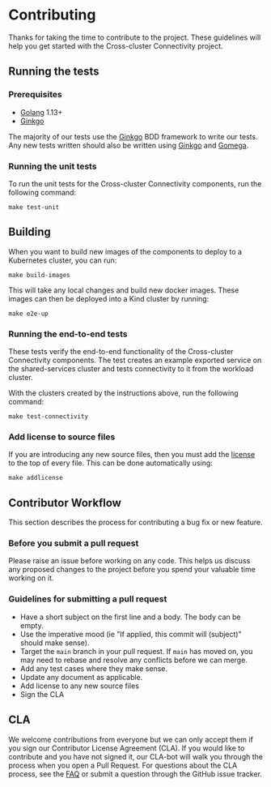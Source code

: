 # Contributing

Thanks for taking the time to contribute to the project. These guidelines will
help you get started with the Cross-cluster Connectivity project.

## Running the tests

### Prerequisites

* [Golang](https://golang.org/) 1.13+
* [Ginkgo](https://github.com/onsi/ginkgo)

The majority of our tests use the [Ginkgo](https://github.com/onsi/ginkgo) BDD
framework to write our tests. Any new tests written should also be written using
[Ginkgo](https://github.com/onsi/ginkgo) and
[Gomega](https://github.com/onsi/gomega).

### Running the unit tests

To run the unit tests for the Cross-cluster Connectivity components, run the
following command:

```
make test-unit
```

## Building

When you want to build new images of the components to deploy to a Kubernetes
cluster, you can run:

```
make build-images
```

This will take any local changes and build new docker images. These images can
then be deployed into a Kind cluster by running:

```
make e2e-up
```

### Running the end-to-end tests

These tests verify the end-to-end functionality of the Cross-cluster
Connectivity components. The test creates an example exported service on the
shared-services cluster and tests connectivity to it from the workload cluster.

With the clusters created by the instructions above, run the following command:

```
make test-connectivity
```

### Add license to source files

If you are introducing any new source files, then you must add the
[license](https://github.com/vmware-tanzu/cross-cluster-connectivity/blob/main/hack/license.txt)
to the top of every file. This can be done automatically using:

```
make addlicense
```

## Contributor Workflow

This section describes the process for contributing a bug fix or new feature.

### Before you submit a pull request

Please raise an issue before working on any code. This helps us discuss any
proposed changes to the project before you spend your valuable time working on
it.

### Guidelines for submitting a pull request

* Have a short subject on the first line and a body. The body can be empty.
* Use the imperative mood (ie "If applied, this commit will (subject)" should
  make sense).
* Target the `main` branch in your pull request. If `main` has moved on, you may need to rebase
  and resolve any conflicts before we can merge.
* Add any test cases where they make sense.
* Update any document as applicable.
* Add license to any new source files
* Sign the CLA

## CLA

We welcome contributions from everyone but we can only accept them if you sign
our Contributor License Agreement (CLA). If you would like to contribute and you
have not signed it, our CLA-bot will walk you through the process when you open
a Pull Request. For questions about the CLA process, see the
[FAQ](https://cla.vmware.com/faq) or submit a question through the GitHub issue
tracker.
